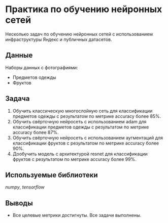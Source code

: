 # Практика по обучению нейронных сетей
Несколько задач по обучению нейронных сетей с использованием инфраструктуры Яндекс и публичных датасетов.

## Данные
Наборы данных с фотографиями:
* Предметов одежды
* Фруктов

## Задача
1. Обучить классическую многослойную сеть для классификации предметов одежды с результатом по метрике accuracy более 85%.
2. Обучить свёрточную нейросеть с использованием adam для классификации предметов одежды с результатом по метрике accuracy более 87%.
3. Обучить свёрточную нейросеть с использованием аугментаций для классификации фруктов с результатом по метрике accuracy более 90%.
4. Дообучить модель с архитектурой resnet для классификации фруктов с результатом по метрике accuracy более 99%.

## Используемые библиотеки
*numpy*, *tensorflow*

## Выводы
* Все целевые метрики достигнуты. Все задачи выполнены.